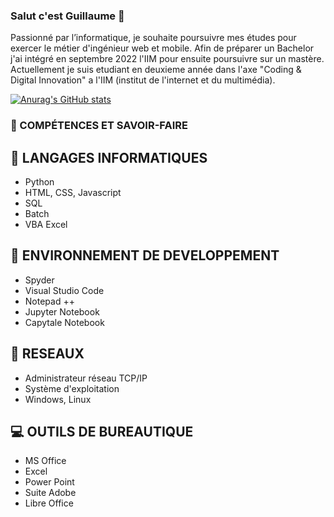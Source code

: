 ### Salut c'est Guillaume 👋

Passionné par l’informatique, je souhaite poursuivre mes études pour exercer le métier d'ingénieur web et mobile. 
Afin de préparer un Bachelor j'ai intégré en septembre 2022 l'IIM pour ensuite   poursuivre sur un mastère.
Actuellement je suis etudiant en deuxieme année dans l'axe "Coding & Digital Innovation" a l'IIM (institut de l'internet et du multimédia).

[![Anurag's GitHub stats](https://github-readme-stats.vercel.app/api?username=guigzlsx)](https://github.com/anuraghazra/github-readme-stats)


### 📝 COMPÉTENCES ET SAVOIR-FAIRE

## 💬 LANGAGES INFORMATIQUES
* Python
* HTML, CSS, Javascript
* SQL
* Batch
* VBA Excel
## 🌱 ENVIRONNEMENT DE DEVELOPPEMENT
* Spyder
* Visual Studio Code
* Notepad ++
* Jupyter Notebook
* Capytale Notebook
## 📡 RESEAUX 
* Administrateur réseau TCP/IP
* Système d'exploitation
* Windows, Linux
## 💻 OUTILS DE BUREAUTIQUE
* MS Office
* Excel
* Power Point
* Suite Adobe
* Libre Office
